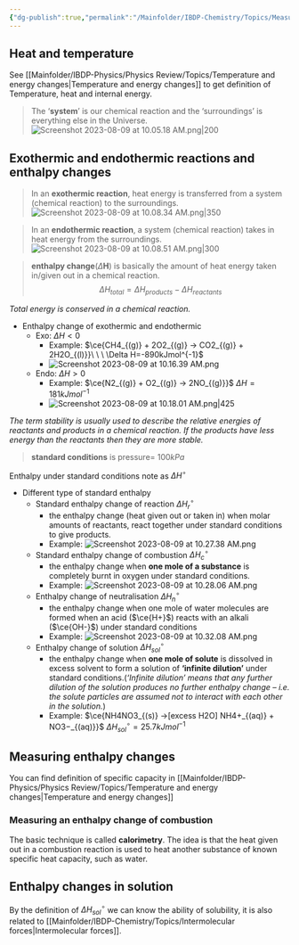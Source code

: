 ```yaml
---
{"dg-publish":true,"permalink":"/Mainfolder/IBDP-Chemistry/Topics/Measuring energy changes/"}
---
```


## Heat and temperature
See [[Mainfolder/IBDP-Physics/Physics Review/Topics/Temperature and energy changes\|Temperature and energy changes]] to get definition of Temperature, heat and internal energy.

>The ‘**system**’ is our chemical reaction and the ‘surroundings’ is everything else in the Universe.![Screenshot 2023-08-09 at 10.05.18 AM.png|200](/img/user/%E9%99%84%E4%BB%B6/Screenshot%202023-08-09%20at%2010.05.18%20AM.png)

## Exothermic and endothermic reactions and enthalpy changes
>In an **exothermic reaction**, heat energy is transferred from a system (chemical reaction) to the surroundings.![Screenshot 2023-08-09 at 10.08.34 AM.png|350](/img/user/%E9%99%84%E4%BB%B6/Screenshot%202023-08-09%20at%2010.08.34%20AM.png)

>In an **endothermic reaction**, a system (chemical reaction) takes in heat energy from the surroundings.![Screenshot 2023-08-09 at 10.08.51 AM.png|300](/img/user/%E9%99%84%E4%BB%B6/Screenshot%202023-08-09%20at%2010.08.51%20AM.png)

>**enthalpy change**($\Delta \textbf{H}$) is basically the amount of heat energy taken in/given out in a chemical reaction.
>$$\Delta H_{total}=\Delta H_{products}-\Delta H_{reactants}$$

*Total energy is conserved in a chemical reaction.*

- Enthalpy change of exothermic and endothermic
	- Exo: $\Delta H<0$ 
		- Example: $\ce{CH4_{(g)} + 2O2_{(g)} -> CO2_{(g)} + 2H2O_{(l)}}\ \ \ \Delta H=-890kJmol^{-1}$
		- ![Screenshot 2023-08-09 at 10.16.39 AM.png](/img/user/%E9%99%84%E4%BB%B6/Screenshot%202023-08-09%20at%2010.16.39%20AM.png)
	- Endo: $\Delta H>0$ 
		- Example: $\ce{N2_{(g)} + O2_{(g)} → 2NO_{(g)}}$     $\Delta H=181kJmol^{-1}$ 
		- ![Screenshot 2023-08-09 at 10.18.01 AM.png|425](/img/user/%E9%99%84%E4%BB%B6/Screenshot%202023-08-09%20at%2010.18.01%20AM.png)

*The term stability is usually used to describe the relative energies of reactants and products in a chemical reaction. If the products have less energy than the reactants then they are more stable.*

>**standard conditions** is pressure= $100kPa$ 

Enthalpy under standard conditions note as $\Delta H^{\circ}$ 

- Different type of standard enthalpy
	- Standard enthalpy change of reaction $\Delta H^{\circ}_r$ 
		- the enthalpy change (heat given out or taken in) when molar amounts of reactants, react together under standard conditions to give products.
		- Example: ![Screenshot 2023-08-09 at 10.27.38 AM.png](/img/user/%E9%99%84%E4%BB%B6/Screenshot%202023-08-09%20at%2010.27.38%20AM.png)
	- Standard enthalpy change of combustion $\Delta H^{\circ}_c$ 
		- the enthalpy change when **one mole of a substance** is completely burnt in oxygen under standard conditions.
		- Example: ![Screenshot 2023-08-09 at 10.28.06 AM.png](/img/user/%E9%99%84%E4%BB%B6/Screenshot%202023-08-09%20at%2010.28.06%20AM.png)
	- Enthalpy change of neutralisation $\Delta H^{\circ}_n$
		- the enthalpy change when one mole of water molecules are formed when an acid ($\ce{H+}$) reacts with an alkali ($\ce{OH-}$) under standard conditions
		- Example: ![Screenshot 2023-08-09 at 10.32.08 AM.png](/img/user/%E9%99%84%E4%BB%B6/Screenshot%202023-08-09%20at%2010.32.08%20AM.png)
	- Enthalpy change of solution $\Delta H^{\circ}_{sol}$ 
		- the enthalpy change when **one mole of solute** is dissolved in excess solvent to form a solution of **‘infinite dilution’** under standard conditions.(*‘Infinite dilution’ means that any further dilution of the solution produces no further enthalpy change – i.e. the solute particles are assumed not to interact with each other in the solution.*)
		- Example: $\ce{NH4NO3_{(s)} ->[excess H2O] NH4+_{(aq)} + NO3−_{(aq)}}$ $\Delta H^{\circ}_{sol}=25.7 kJ mol^{-1}$ 



## Measuring enthalpy changes
You can find definition of specific capacity in [[Mainfolder/IBDP-Physics/Physics Review/Topics/Temperature and energy changes\|Temperature and energy changes]]  

### Measuring an enthalpy change of combustion
The basic technique is called **calorimetry**. The idea is that the heat given out in a combustion reaction is used to heat another substance of known specific heat capacity, such as water.

## Enthalpy changes in solution

By the definition of $\Delta H^{\circ}_{sol}$ we can know the ability of solubility, it is also related to [[Mainfolder/IBDP-Chemistry/Topics/Intermolecular forces\|Intermolecular forces]]. 



